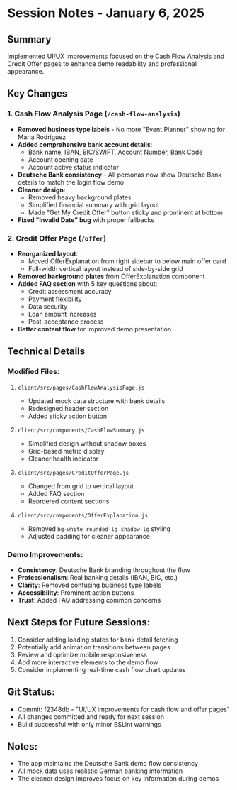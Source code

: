 # Session Notes - January 6, 2025

## Summary
Implemented UI/UX improvements focused on the Cash Flow Analysis and Credit Offer pages to enhance demo readability and professional appearance.

## Key Changes

### 1. Cash Flow Analysis Page (`/cash-flow-analysis`)
- **Removed business type labels** - No more "Event Planner" showing for Maria Rodriguez
- **Added comprehensive bank account details**:
  - Bank name, IBAN, BIC/SWIFT, Account Number, Bank Code
  - Account opening date
  - Account active status indicator
- **Deutsche Bank consistency** - All personas now show Deutsche Bank details to match the login flow demo
- **Cleaner design**:
  - Removed heavy background plates
  - Simplified financial summary with grid layout
  - Made "Get My Credit Offer" button sticky and prominent at bottom
- **Fixed "Invalid Date" bug** with proper fallbacks

### 2. Credit Offer Page (`/offer`)
- **Reorganized layout**:
  - Moved OfferExplanation from right sidebar to below main offer card
  - Full-width vertical layout instead of side-by-side grid
- **Removed background plates** from OfferExplanation component
- **Added FAQ section** with 5 key questions about:
  - Credit assessment accuracy
  - Payment flexibility
  - Data security
  - Loan amount increases
  - Post-acceptance process
- **Better content flow** for improved demo presentation

## Technical Details

### Modified Files:
1. `client/src/pages/CashFlowAnalysisPage.js`
   - Updated mock data structure with bank details
   - Redesigned header section
   - Added sticky action button

2. `client/src/components/CashFlowSummary.js`
   - Simplified design without shadow boxes
   - Grid-based metric display
   - Cleaner health indicator

3. `client/src/pages/CreditOfferPage.js`
   - Changed from grid to vertical layout
   - Added FAQ section
   - Reordered content sections

4. `client/src/components/OfferExplanation.js`
   - Removed `bg-white rounded-lg shadow-lg` styling
   - Adjusted padding for cleaner appearance

### Demo Improvements:
- **Consistency**: Deutsche Bank branding throughout the flow
- **Professionalism**: Real banking details (IBAN, BIC, etc.)
- **Clarity**: Removed confusing business type labels
- **Accessibility**: Prominent action buttons
- **Trust**: Added FAQ addressing common concerns

## Next Steps for Future Sessions:
1. Consider adding loading states for bank detail fetching
2. Potentially add animation transitions between pages
3. Review and optimize mobile responsiveness
4. Add more interactive elements to the demo flow
5. Consider implementing real-time cash flow chart updates

## Git Status:
- Commit: f2348db - "UI/UX improvements for cash flow and offer pages"
- All changes committed and ready for next session
- Build successful with only minor ESLint warnings

## Notes:
- The app maintains the Deutsche Bank demo flow consistency
- All mock data uses realistic German banking information
- The cleaner design improves focus on key information during demos